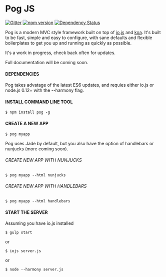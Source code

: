 # Pog JS

[![Gitter](https://badges.gitter.im/Join%20Chat.svg)](https://gitter.im/pogjs/pog?utm_source=badge&utm_medium=badge&utm_campaign=pr-badge)
[![npm version](https://badge.fury.io/js/pog.svg)](http://badge.fury.io/js/pog)
[![Dependency Status](https://gemnasium.com/pogjs/pog.png)](https://gemnasium.com/pogjs/pog)

Pog is a modern MVC style framework built on top of [io.js](http://iojs.org) and [koa](http://koajs.com). It's built to be fast, simple and easy to configure, with sane defaults and flexible boilerplates to get you up and running as quickly as possible.

It's a work in progress, check back often for updates.

Full documentation will be coming soon. 


#### DEPENDENCIES
Pog takes advatage of the latest ES6 updates, and requies either io.js or node.js 0.12+ with the --harmony flag.


#### INSTALL COMMAND LINE TOOL

```
$ npm install pog -g
```


#### CREATE A NEW APP

```
$ pog myapp
```

Pog uses Jade by default, but you also have the option of handlebars or nunjucks (more coming soon).

###### CREATE NEW APP WITH NUNJUCKS

```
$ pog myapp --html nunjucks
```

###### CREATE NEW APP WITH HANDLEBARS

```
$ pog myapp --html handlebars
```


#### START THE SERVER

Assuming you have io.js installed
```
$ gulp start
```

or

```
$ iojs server.js
```

or

```
$ node --harmony server.js
```

